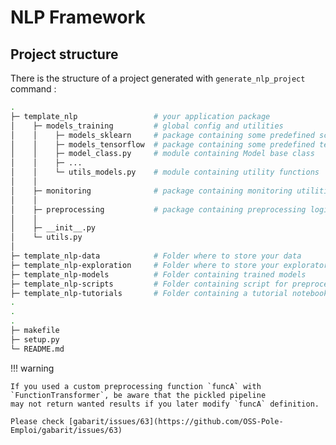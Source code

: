 # NLP Framework

## Project structure

There is the structure of a project generated with `generate_nlp_project` command : 

```bash
.
├─ template_nlp                 # your application package
│    ├─ models_training         # global config and utilities
│    │    ├─ models_sklearn     # package containing some predefined scikit-learn models
│    │    ├─ models_tensorflow  # package containing some predefined tensorflow models
│    │    ├─ model_class.py     # module containing Model base class
│    │    ├─ ...
│    │    └─ utils_models.py    # module containing utility functions
│    │
│    ├─ monitoring              # package containing monitoring utilities (mlflow, model explicability)
│    │
│    ├─ preprocessing           # package containing preprocessing logic
│    │
│    ├─ __init__.py
│    └─ utils.py
│ 
├─ template_nlp-data            # Folder where to store your data
├─ template_nlp-exploration     # Folder where to store your exploratory notebooks
├─ template_nlp-models          # Folder containing trained models
├─ template_nlp-scripts         # Folder containing script for preprocessing, training, etc.
├─ template_nlp-tutorials       # Folder containing a tutorial notebook
.
.
.
├─ makefile
├─ setup.py
└─ README.md
```

!!! warning

    If you used a custom preprocessing function `funcA` with `FunctionTransformer`, be aware that the pickled pipeline 
    may not return wanted results if you later modify `funcA` definition. 
    
    Please check [gabarit/issues/63](https://github.com/OSS-Pole-Emploi/gabarit/issues/63)